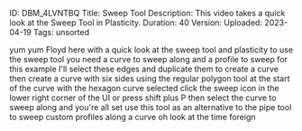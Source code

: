 ID: DBM_4LVNTBQ
Title: Sweep Tool
Description: This video takes a quick look at the Sweep Tool in Plasticity.
Duration: 40
Version: 
Uploaded: 2023-04-19
Tags: unsorted

yum yum Floyd here with a quick look at
the sweep tool and plasticity to use the
sweep tool you need a curve to sweep
along and a profile to sweep for this
example I'll select these edges and
duplicate them to create a curve then
create a curve with six sides using the
regular polygon tool at the start of the
curve with the hexagon curve selected
click the sweep icon in the lower right
corner of the UI or press shift plus P
then select the curve to sweep along and
you're all set use this tool as an
alternative to the pipe tool to sweep
custom profiles along a curve oh look at
the time
foreign

